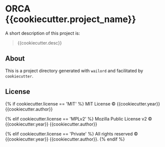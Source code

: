 # ORCA {{cookiecutter.project_name}}

A short description of this project is:

> {{cookiecutter.desc}}

## About

This is a project directory generated with `wailord` and facilitated by `cookiecutter`.

## License

{% if cookiecutter.license == 'MIT' %}
MIT License © {{cookiecutter.year}} {{cookiecutter.author}}

{% elif cookiecutter.license == 'MPLv2' %}
Mozilla Public License v2 © {{cookiecutter.year}} {{cookiecutter.author}}

{% elif cookiecutter.license == 'Private' %}
All rights reserved © {{cookiecutter.year}} {{cookiecutter.author}}.
{% endif %}
